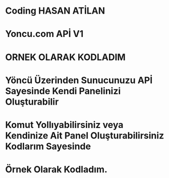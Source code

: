 # Coding HASAN ATİLAN
# Yoncu.com APİ V1
# ORNEK OLARAK KODLADIM

# Yöncü Üzerinden Sunucunuzu APİ Sayesinde Kendi Panelinizi Oluşturabilir
# Komut Yollıyabilirsiniz veya Kendinize Ait Panel Oluşturabilirsiniz Kodlarım Sayesinde
# Örnek Olarak Kodladım.

